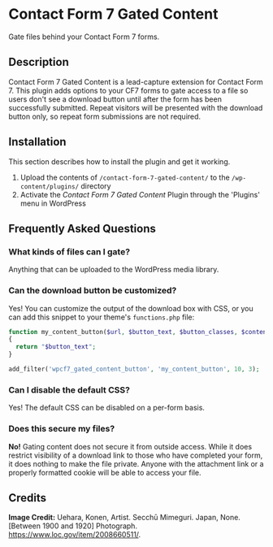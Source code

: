 # Contact Form 7 Gated Content

Gate files behind your Contact Form 7 forms.

## Description

Contact Form 7 Gated Content is a lead-capture extension for Contact Form 7. This plugin adds options to your CF7 forms to gate access to a file so users don\'t see a download button until after the form has been successfully submitted. Repeat visitors will be presented with the download button only, so repeat form submissions are not required.

## Installation

This section describes how to install the plugin and get it working.

1. Upload the contents of `/contact-form-7-gated-content/` to the `/wp-content/plugins/` directory
2. Activate the *Contact Form 7 Gated Content* Plugin through the \'Plugins\' menu in WordPress

## Frequently Asked Questions

### What kinds of files can I gate?

Anything that can be uploaded to the WordPress media library.

### Can the download button be customized?

Yes! You can customize the output of the download box with CSS, or you can add this snippet to your theme\'s `functions.php` file:

```php
function my_content_button($url, $button_text, $button_classes, $content)
{
  return "$button_text";
}

add_filter('wpcf7_gated_content_button', 'my_content_button', 10, 3);
```

### Can I disable the default CSS?

Yes! The default CSS can be disabled on a per-form basis.

### Does this secure my files?

**No!** Gating content does not secure it from outside access. While it does restrict visibility of a download link to those who have completed your form, it does nothing to make the file private. Anyone with the attachment link or a properly formatted cookie will be able to access your file.


## Credits

**Image Credit:**  Uehara, Konen, Artist. Secchū Mimeguri. Japan, None. [Between 1900 and 1920] Photograph. https://www.loc.gov/item/2008660511/.
